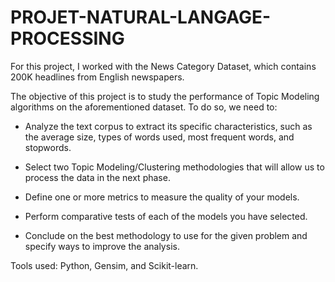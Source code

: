 # PROJET-NATURAL-LANGAGE-PROCESSING

For this project, I worked with the News Category Dataset, which contains 200K headlines from English newspapers.

The objective of this project is to study the performance of Topic Modeling algorithms on the aforementioned dataset. To do so, we need to:

- Analyze the text corpus to extract its specific characteristics, such as the average size, types of words used, most frequent words, and stopwords.

- Select two Topic Modeling/Clustering methodologies that will allow us to process the data in the next phase.

- Define one or more metrics to measure the quality of your models.

- Perform comparative tests of each of the models you have selected.

- Conclude on the best methodology to use for the given problem and specify ways to improve the analysis.

Tools used: Python, Gensim, and Scikit-learn.
